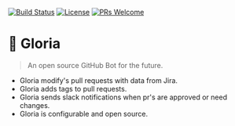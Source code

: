 [![Build Status](https://travis-ci.com/gloriabot/gloria.svg?branch=master)](https://travis-ci.com/gloriabot/gloria)
[![License](https://img.shields.io/badge/License-Apache%202.0-blue.svg)](https://opensource.org/licenses/Apache-2.0)
[![PRs Welcome](https://img.shields.io/badge/PRs-welcome-blue.svg)](http://makeapullrequest.com)

# 💄 Gloria

> An open source GitHub Bot for the future.

- Gloria modify's pull requests with data from Jira.
- Gloria adds tags to pull requests.
- Gloria sends slack notifications when pr's are approved or need changes.
- Gloria is configurable and open source.
